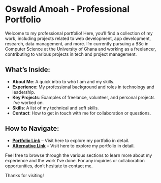 # Oswald Amoah - Professional Portfolio

Welcome to my professional portfolio! Here, you’ll find a collection of my work, including projects related to web development, app development, research, data management, and more. I’m currently pursuing a BSc in Computer Science at the University of Ghana and working as a freelancer, contributing to various projects in tech and project management.

## What’s Inside:
- **About Me**: A quick intro to who I am and my skills.
- **Experience**: My professional background and roles in technology and leadership.
- **Key Projects**: Examples of freelance, volunteer, and personal projects I've worked on.
- **Skills**: A list of my technical and soft skills.
- **Contact**: How to get in touch with me for collaboration or questions.

## How to Navigate:
- [**Portfolio Link**](http://oswaldamoah.github.io/portfolio/) – Visit here to explore my portfolio in detail.
- [**Alternative Link**](http://oswaldamoah.tiiny.site) – Visit here to explore my portfolio in detail.

Feel free to browse through the various sections to learn more about my experience and the work I’ve done. For any inquiries or collaboration opportunities, don’t hesitate to contact me.

Thanks for visiting!
